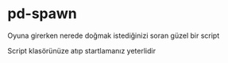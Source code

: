 # pd-spawn
Oyuna girerken nerede doğmak istediğinizi soran güzel bir script

Script klasörünüze atıp startlamanız yeterlidir
